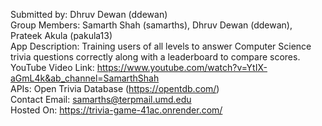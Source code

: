 Submitted by: Dhruv Dewan (ddewan) <br/>
Group Members: Samarth Shah (samarths), Dhruv Dewan (ddewan), Prateek Akula (pakula13) <br/>
App Description: Training users of all levels to answer Computer Science trivia questions correctly along with a leaderboard to compare scores. <br/>
YouTube Video Link: https://www.youtube.com/watch?v=YtIX-aGmL4k&ab_channel=SamarthShah <br/>
APIs: Open Trivia Database (https://opentdb.com/) <br/>
Contact Email:  samarths@terpmail.umd.edu <br/>
Hosted On: https://trivia-game-41ac.onrender.com/

